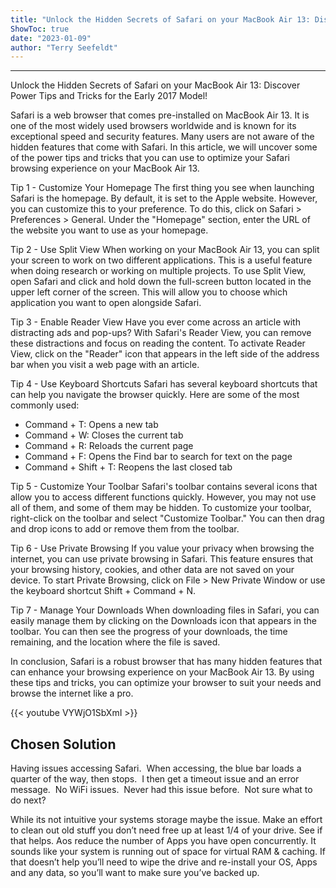 ```yaml
---
title: "Unlock the Hidden Secrets of Safari on your MacBook Air 13: Discover Power Tips and Tricks for the Early 2017 Model!"
ShowToc: true 
date: "2023-01-09"
author: "Terry Seefeldt"
---
```

*****
Unlock the Hidden Secrets of Safari on your MacBook Air 13: Discover Power Tips and Tricks for the Early 2017 Model!

Safari is a web browser that comes pre-installed on MacBook Air 13. It is one of the most widely used browsers worldwide and is known for its exceptional speed and security features. Many users are not aware of the hidden features that come with Safari. In this article, we will uncover some of the power tips and tricks that you can use to optimize your Safari browsing experience on your MacBook Air 13.

Tip 1 - Customize Your Homepage
The first thing you see when launching Safari is the homepage. By default, it is set to the Apple website. However, you can customize this to your preference. To do this, click on Safari > Preferences > General. Under the "Homepage" section, enter the URL of the website you want to use as your homepage.

Tip 2 - Use Split View
When working on your MacBook Air 13, you can split your screen to work on two different applications. This is a useful feature when doing research or working on multiple projects. To use Split View, open Safari and click and hold down the full-screen button located in the upper left corner of the screen. This will allow you to choose which application you want to open alongside Safari.

Tip 3 - Enable Reader View
Have you ever come across an article with distracting ads and pop-ups? With Safari's Reader View, you can remove these distractions and focus on reading the content. To activate Reader View, click on the "Reader" icon that appears in the left side of the address bar when you visit a web page with an article.

Tip 4 - Use Keyboard Shortcuts
Safari has several keyboard shortcuts that can help you navigate the browser quickly. Here are some of the most commonly used:

- Command + T: Opens a new tab
- Command + W: Closes the current tab
- Command + R: Reloads the current page
- Command + F: Opens the Find bar to search for text on the page
- Command + Shift + T: Reopens the last closed tab

Tip 5 - Customize Your Toolbar
Safari's toolbar contains several icons that allow you to access different functions quickly. However, you may not use all of them, and some of them may be hidden. To customize your toolbar, right-click on the toolbar and select "Customize Toolbar." You can then drag and drop icons to add or remove them from the toolbar.

Tip 6 - Use Private Browsing
If you value your privacy when browsing the internet, you can use private browsing in Safari. This feature ensures that your browsing history, cookies, and other data are not saved on your device. To start Private Browsing, click on File > New Private Window or use the keyboard shortcut Shift + Command + N.

Tip 7 - Manage Your Downloads
When downloading files in Safari, you can easily manage them by clicking on the Downloads icon that appears in the toolbar. You can then see the progress of your downloads, the time remaining, and the location where the file is saved.

In conclusion, Safari is a robust browser that has many hidden features that can enhance your browsing experience on your MacBook Air 13. By using these tips and tricks, you can optimize your browser to suit your needs and browse the internet like a pro.

{{< youtube VYWjO1SbXmI >}} 



## Chosen Solution
 Having issues accessing Safari.  When accessing, the blue bar loads a quarter of the way, then stops.  I then get a timeout issue and an error message.  No WiFi issues.  Never had this issue before.  Not sure what to do next?

 While its not intuitive your systems storage maybe the issue. Make an effort to clean out old stuff you don’t need free up at least 1/4 of your drive. See if that helps. Aos reduce the number of Apps you have open concurrently.
It sounds like your system is running out of space for virtual RAM & caching.
If that doesn’t help you’ll need to wipe the drive and re-install your OS, Apps and any data, so you’ll want to make sure you’ve backed up.




